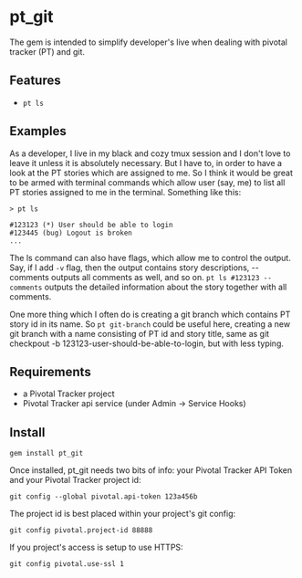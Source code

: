 pt_git
========


The gem is intended to simplify developer's live when dealing with pivotal tracker (PT) and git.

Features
--------

* `pt ls`

Examples
--------

As a developer, I live in my black and cozy tmux session and I don't love to leave it unless it is absolutely necessary.
But I have to, in order to have a look at the PT stories which are assigned to me.
So I think it would be great to be armed with terminal commands which allow user (say, me) to list all PT stories assigned to me in the terminal. Something like this:

```
> pt ls

#123123 (*) User should be able to login
#123445 (bug) Logout is broken
...

```


The ls command can also have flags, which allow me to control the output.
Say, if I add `-v` flag, then the output contains story descriptions, --comments outputs all comments as well, and so on.
`pt ls #123123 --comments` outputs the detailed information about the story together with all comments.

One more thing which I often do is creating a git branch which contains PT story id in its name.
So `pt git-branch` could be useful here, creating a new git branch with a name consisting of PT id and story title, same as git checkpout -b 123123-user-should-be-able-to-login, but with less typing.

Requirements
------------

* a Pivotal Tracker project
* Pivotal Tracker api service (under Admin -> Service Hooks)

Install
-------

``gem install pt_git``

Once installed, pt_git needs two bits of info: your Pivotal Tracker API Token and your Pivotal Tracker project id:

``git config --global pivotal.api-token 123a456b``

The project id is best placed within your project's git config:

``git config pivotal.project-id 88888``

If you project's access is setup to use HTTPS:

``git config pivotal.use-ssl 1``
